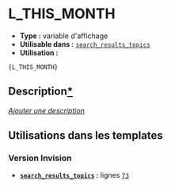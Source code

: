 # L_THIS_MONTH
* __Type :__ variable d'affichage
* __Utilisable dans :__ [`search_results_topics`](../tpl/search_results_topics.md#readme)
* __Utilisation :__

```smarty
{L_THIS_MONTH}
```

## Description[*](https://fa-tvars.appspot.com/var/L_THIS_MONTH)
[*Ajouter une description*](https://fa-tvars.appspot.com/var/L_THIS_MONTH)

## Utilisations dans les templates

### Version Invision
* __[`search_results_topics`](../tpl/search_results_topics.md#readme) :__ lignes [`73`](../src/invision/search_results_topics.tpl#L73)


